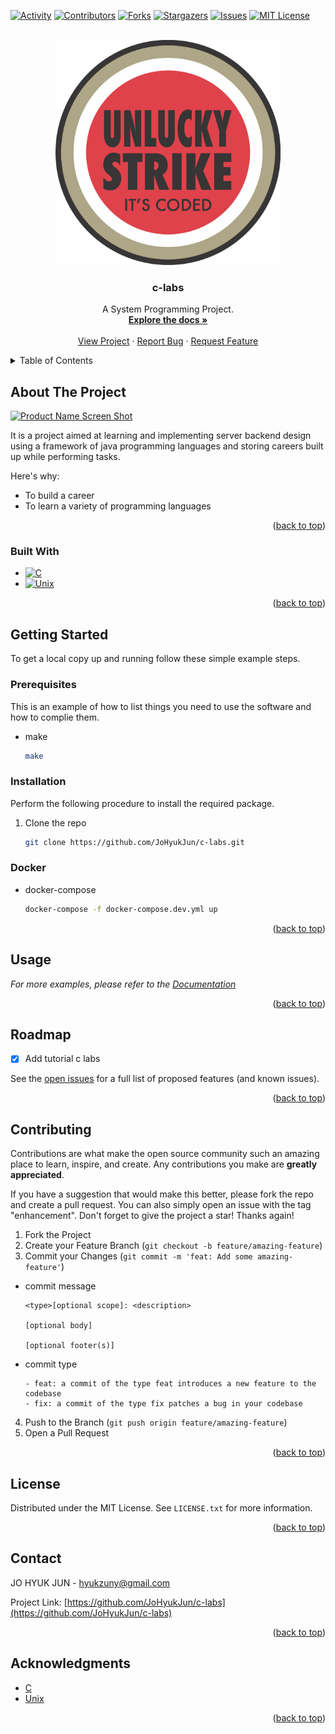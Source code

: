 <a name="readme-top"></a>


[![Activity][activity-shield]][activity-url]
[![Contributors][contributors-shield]][contributors-url]
[![Forks][forks-shield]][forks-url]
[![Stargazers][stars-shield]][stars-url]
[![Issues][issues-shield]][issues-url]
[![MIT License][license-shield]][license-url]



<!-- PROJECT LOGO -->
<br />
<div align="center">
  <a href="https://github.com/JoHyukJun/c-labs">
    <img src="images/logo.png" alt="Logo" width="360" height="360">
  </a>

  <h3 align="center">c-labs</h3>

  <p align="center">
    A System Programming Project.
    <br />
    <a href="https://github.com/JoHyukJun/c-labs"><strong>Explore the docs »</strong></a>
    <br />
    <br />
    <a href="https://github.com/JoHyukJun/c-labs">View Project</a>
    ·
    <a href="https://github.com/JoHyukJun/c-labs/issues">Report Bug</a>
    ·
    <a href="https://github.com/JoHyukJun/c-labs/issues">Request Feature</a>
  </p>
</div>



<!-- TABLE OF CONTENTS -->
<details>
  <summary>Table of Contents</summary>
  <ol>
    <li>
      <a href="#about-the-project">About The Project</a>
      <ul>
        <li><a href="#built-with">Built With</a></li>
      </ul>
    </li>
    <li>
      <a href="#getting-started">Getting Started</a>
      <ul>
        <li><a href="#prerequisites">Prerequisites</a></li>
        <li><a href="#installation">Installation</a></li>
      </ul>
    </li>
    <li><a href="#usage">Usage</a></li>
    <li><a href="#roadmap">Roadmap</a></li>
    <li><a href="#contributing">Contributing</a></li>
    <li><a href="#license">License</a></li>
    <li><a href="#contact">Contact</a></li>
    <li><a href="#acknowledgments">Acknowledgments</a></li>
  </ol>
</details>



<!-- ABOUT THE PROJECT -->
## About The Project

[![Product Name Screen Shot][product-screenshot]](https://github.com/JoHyukJun/c-labs)

It is a project aimed at learning and implementing server backend design using a framework of java programming languages and storing careers built up while performing tasks.

Here's why:
* To build a career
* To learn a variety of programming languages

<p align="right">(<a href="#readme-top">back to top</a>)</p>



### Built With


* [![C][C]][C-url]
* [![Unix][Unix]][Unix-url]

<p align="right">(<a href="#readme-top">back to top</a>)</p>



<!-- GETTING STARTED -->
## Getting Started

To get a local copy up and running follow these simple example steps.

### Prerequisites

This is an example of how to list things you need to use the software and how to complie them.
* make
  ```sh
  make
  ```



### Installation

Perform the following procedure to install the required package.

1. Clone the repo
   ```sh
   git clone https://github.com/JoHyukJun/c-labs.git
   ```

### Docker
* docker-compose
  ```sh
  docker-compose -f docker-compose.dev.yml up
  ```

<p align="right">(<a href="#readme-top">back to top</a>)</p>



<!-- USAGE EXAMPLES -->
## Usage

_For more examples, please refer to the [Documentation](https://github.com/JoHyukJun/c-labs)_

<p align="right">(<a href="#readme-top">back to top</a>)</p>



<!-- ROADMAP -->
## Roadmap

- [x] Add tutorial c labs

See the [open issues](https://github.com/JoHyukJun/c-labs/issues) for a full list of proposed features (and known issues).

<p align="right">(<a href="#readme-top">back to top</a>)</p>



<!-- CONTRIBUTING -->
## Contributing

Contributions are what make the open source community such an amazing place to learn, inspire, and create. Any contributions you make are **greatly appreciated**.

If you have a suggestion that would make this better, please fork the repo and create a pull request. You can also simply open an issue with the tag "enhancement".
Don't forget to give the project a star! Thanks again!

1. Fork the Project
2. Create your Feature Branch (`git checkout -b feature/amazing-feature`)
3. Commit your Changes (`git commit -m 'feat: Add some amazing-feature'`)
* commit message
  ```git
  <type>[optional scope]: <description>
  
  [optional body]

  [optional footer(s)]
  ```
* commit type
  ```git
  - feat: a commit of the type feat introduces a new feature to the codebase
  - fix: a commit of the type fix patches a bug in your codebase
  ```
4. Push to the Branch (`git push origin feature/amazing-feature`)
5. Open a Pull Request

<p align="right">(<a href="#readme-top">back to top</a>)</p>



<!-- LICENSE -->
## License

Distributed under the MIT License. See `LICENSE.txt` for more information.

<p align="right">(<a href="#readme-top">back to top</a>)</p>



<!-- CONTACT -->
## Contact

JO HYUK JUN - hyukzuny@gmail.com

Project Link: [https://github.com/JoHyukJun/c-labs](https://github.com/JoHyukJun/c-labs)

<p align="right">(<a href="#readme-top">back to top</a>)</p>



<!-- ACKNOWLEDGMENTS -->
## Acknowledgments

* [C](https://en.cppreference.com/w/)
* [Unix](https://www.opengroup.org/membership/forums/platform/unix/)

<p align="right">(<a href="#readme-top">back to top</a>)</p>



<!-- MARKDOWN LINKS & IMAGES -->
<!-- https://www.markdownguide.org/basic-syntax/#reference-style-links -->
[contributors-shield]: https://img.shields.io/github/contributors/JoHyukJun/c-labs.svg?style=for-the-badge
[contributors-url]: https://github.com/JoHyukJun/c-labs/graphs/contributors
[activity-shield]: https://img.shields.io/github/commit-activity/m/JoHyukJun/c-labs.svg?style=for-the-badge
[activity-url]: https://github.com/JoHyukJun/c-labs/pulse
[forks-shield]: https://img.shields.io/github/forks/JoHyukJun/c-labs.svg?style=for-the-badge
[forks-url]: https://github.com/JoHyukJun/c-labs/network/members
[stars-shield]: https://img.shields.io/github/stars/JoHyukJun/c-labs.svg?style=for-the-badge
[stars-url]: https://github.com/JoHyukJun/c-labs/stargazers
[issues-shield]: https://img.shields.io/github/issues/JoHyukJun/c-labs.svg?style=for-the-badge
[issues-url]: https://github.com/JoHyukJun/c-labs/issues
[license-shield]: https://img.shields.io/github/license/JoHyukJun/c-labs.svg?style=for-the-badge
[license-url]: https://github.com/JoHyukJun/c-labs/blob/master/LICENSE
[product-screenshot]: images/screenshot.png
[C]: https://img.shields.io/badge/c-000000?style=for-the-badge&logo=c&logoColor=white
[C-url]: https://en.cppreference.com/w/
[Unix]: https://img.shields.io/badge/unix-000000?style=for-the-badge&logo=unix&logoColor=white
[Unix-url]: https://www.opengroup.org/membership/forums/platform/unix